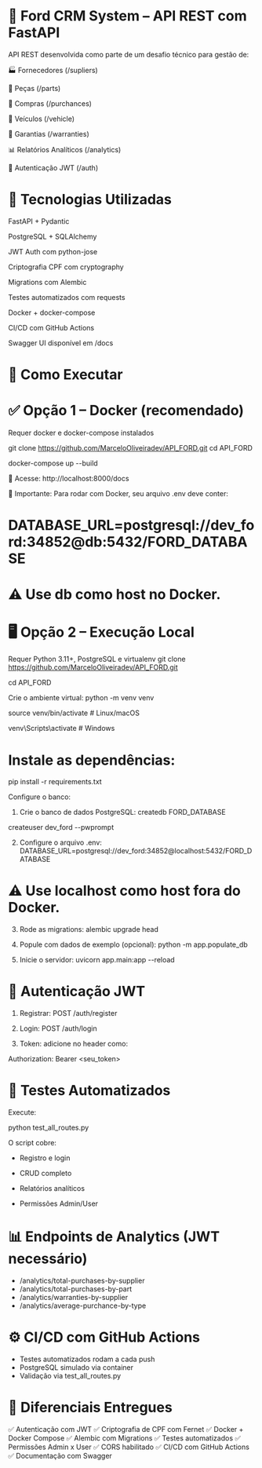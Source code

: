 # 🚗 Ford CRM System – API REST com FastAPI
API REST desenvolvida como parte de um desafio técnico para gestão de:

🏭 Fornecedores (/supliers)

🔩 Peças (/parts)

🛒 Compras (/purchances)

🚗 Veículos (/vehicle)

🧾 Garantias (/warranties)

📊 Relatórios Analíticos (/analytics)

🔐 Autenticação JWT (/auth)

# 🧰 Tecnologias Utilizadas
FastAPI + Pydantic

PostgreSQL + SQLAlchemy

JWT Auth com python-jose

Criptografia CPF com cryptography

Migrations com Alembic

Testes automatizados com requests

Docker + docker-compose

CI/CD com GitHub Actions

Swagger UI disponível em /docs

# 🚀 Como Executar
# ✅ Opção 1 – Docker (recomendado)
Requer docker e docker-compose instalados

git clone https://github.com/MarceloOliveiradev/API_FORD.git
cd API_FORD

docker-compose up --build

🔗 Acesse: http://localhost:8000/docs

📝 Importante:
Para rodar com Docker, seu arquivo .env deve conter:

# DATABASE_URL=postgresql://dev_ford:34852@db:5432/FORD_DATABASE
# ⚠️ Use db como host no Docker.

# 🖥️ Opção 2 – Execução Local
Requer Python 3.11+, PostgreSQL e virtualenv
git clone https://github.com/MarceloOliveiradev/API_FORD.git

cd API_FORD

Crie o ambiente virtual:
python -m venv venv

source venv/bin/activate     # Linux/macOS

venv\Scripts\activate        # Windows

# Instale as dependências:
pip install -r requirements.txt

Configure o banco:

1. Crie o banco de dados PostgreSQL:
createdb FORD_DATABASE

createuser dev_ford --pwprompt

2. Configure o arquivo .env:
DATABASE_URL=postgresql://dev_ford:34852@localhost:5432/FORD_DATABASE
# ⚠️ Use localhost como host fora do Docker.

3. Rode as migrations:
alembic upgrade head
   
4. Popule com dados de exemplo (opcional):
python -m app.populate_db

5. Inicie o servidor:
uvicorn app.main:app --reload

# 🔐 Autenticação JWT

1. Registrar: POST /auth/register

2. Login: POST /auth/login

3. Token: adicione no header como:

Authorization: Bearer <seu_token>

# 🧪 Testes Automatizados
Execute:

python test_all_routes.py

O script cobre:

* Registro e login

* CRUD completo

* Relatórios analíticos

* Permissões Admin/User

# 📊 Endpoints de Analytics (JWT necessário)

* /analytics/total-purchases-by-supplier
* /analytics/total-purchases-by-part
* /analytics/warranties-by-supplier
* /analytics/average-purchance-by-type

# ⚙️ CI/CD com GitHub Actions

* Testes automatizados rodam a cada push
* PostgreSQL simulado via container
* Validação via test_all_routes.py

# 🌟 Diferenciais Entregues
✅ Autenticação com JWT
✅ Criptografia de CPF com Fernet
✅ Docker + Docker Compose
✅ Alembic com Migrations
✅ Testes automatizados
✅ Permissões Admin x User
✅ CORS habilitado
✅ CI/CD com GitHub Actions
✅ Documentação com Swagger



